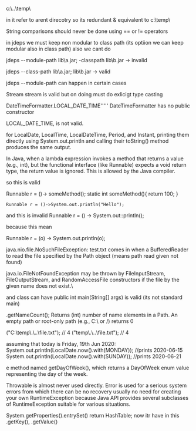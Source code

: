 


c:\\..\\temp\\

in it refer to arent direcotry so its redundant & equivalent to c:\\temp\\


String comparisons should never be done using == or != operators



in jdeps we must keep non modular to class path
(its optiion we can keep modular also in class path) also we cant do 


jdeps --module-path lib\a.jar; -classpath lib\b.jar    -> invalid



jdeps --class-path lib\a.jar; lib\b.jar  -> valid


jdeps --module-path  can happen in certain cases


Stream stream is valid but on doing must do exlicigt type casting





DateTimeFormatter.LOCAL_DATE_TIME'''''
DateTimeFormatter has no public constructor


LOCAL_DATE_TIME, is not valid.  


for LocalDate, LocalTime, LocalDateTime, Period, and Instant, printing them directly using System.out.println and calling their toString() method produces the same output.



In Java, when a lambda expression invokes a method that returns a value (e.g., int), but the functional interface (like Runnable) expects a void return type, the return value is ignored. This is allowed by the Java compiler.

so this is valid


Runnable r = ()-> someMethod();
    static int someMethod(){ return 100; }


    Runnable r = ()->System.out.println("Hello");


and this is invalid Runnable r = () -> System.out::println();

because this mean 

 Runnable r = (o) -> System.out.println(o);



 java.nio.file.NoSuchFileException: test.txt  comes in when a BufferedReader to read the file specified by the Path object (means path read given not found)




java.io.FileNotFoundException may be thrown by FileInputStream, FileOutputStream, and RandomAccessFile constructors if the file by the given name does not exist.\



and class can have  public int main(String[] args) is valid (its not standard main)



<path>.getNameCount(); Returns (int) number of name elements in a Path. 
An empty path or root-only path (e.g., C:\ or /) returns 0

("C:\\temp\\.\\..\\file.txt"); // 4
("temp\\.\\..\\file.txt"); // 4



assuming that today is Friday, 19th Jun 2020:
System.out.println(LocalDate.now().with(MONDAY)); //prints 2020-06-15
System.out.println(LocalDate.now().with(SUNDAY)); //prints 2020-06-21


e method named getDayOfWeek(), which returns a DayOfWeek enum value representing the day of the week. 



Throwable is almost never used directly.
 Error is used for a serious system errors from which there can be no recovery
usually no need for creating your own RuntimeException because Java API provides several subclasses of RuntimeException suitable for various situations.



System.getProperties().entrySet() return HashTable;
now itr have in this .getKey(), .getValue()